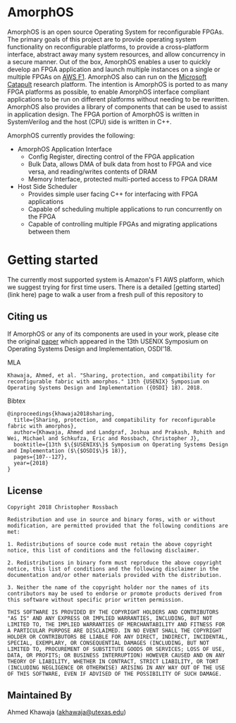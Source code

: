 # AmorphOS

AmorphOS is an open source Operating System for reconfigurable FPGAs. The primary goals of this project are to provide operating system functionality on reconfigurable platforms, to provide a cross-platform interface,
abstract away many system resources, and allow concurrency in a secure manner. Out of the box, AmorphOS enables a user to quickly develop an FPGA application and launch multiple instances on a single or multiple FPGAs 
on [AWS F1](https://github.com/aws/aws-fpga). AmorphOS also can run on the [Microsoft Catapult](https://www.microsoft.com/en-us/research/project/project-catapult/) research platform. The intention is AmorphOS is ported 
to as many FPGA platforms as possible, to enable AmorphOS interface compliant applications to be run on different platforms without needing to be rewritten. AmorphOS also provides a library of components that can be used to
assist in application design. The FPGA portion of AmorphOS is written in SystemVerilog and the host (CPU) side is written in C++.

AmorphOS currently provides the following:

- AmorphOS Application Interface
     - Config Register, directing control of the FPGA application
     - Bulk Data, allows DMA of bulk data from host to FPGA and vice versa, and reading/writes contents of DRAM
     - Memory Interface, protected multi-ported access to FPGA DRAM
- Host Side Scheduler
     - Provides simple user facing C++ for interfacing with FPGA applications
     - Capable of scheduling multiple applications to run concurrently on the FPGA
     - Capable of controlling multiple FPGAs and migrating applications between them

# Getting started

The currently most supported system is Amazon's F1 AWS platform, which we suggest trying for first time users. There is a detailed [getting started](link here) page to walk a user from a fresh pull of this repository to 

## Citing us

If AmorphOS or any of its components are used in your work, please cite the original [paper](https://www.usenix.org/conference/osdi18/presentation/khawaja) which appeared in the 13th USENIX Symposium on Operating Systems Design and Implementation, OSDI'18.

MLA
```
Khawaja, Ahmed, et al. "Sharing, protection, and compatibility for reconfigurable fabric with amorphos." 13th {USENIX} Symposium on Operating Systems Design and Implementation ({OSDI} 18). 2018.
```

Bibtex
```
@inproceedings{khawaja2018sharing,
  title={Sharing, protection, and compatibility for reconfigurable fabric with amorphos},
  author={Khawaja, Ahmed and Landgraf, Joshua and Prakash, Rohith and Wei, Michael and Schkufza, Eric and Rossbach, Christopher J},
  booktitle={13th $\{$USENIX$\}$ Symposium on Operating Systems Design and Implementation ($\{$OSDI$\}$ 18)},
  pages={107--127},
  year={2018}
}
```

## License

```
Copyright 2018 Christopher Rossbach

Redistribution and use in source and binary forms, with or without modification, are permitted provided that the following conditions are met:

1. Redistributions of source code must retain the above copyright notice, this list of conditions and the following disclaimer.

2. Redistributions in binary form must reproduce the above copyright notice, this list of conditions and the following disclaimer in the documentation and/or other materials provided with the distribution.

3. Neither the name of the copyright holder nor the names of its contributors may be used to endorse or promote products derived from this software without specific prior written permission.

THIS SOFTWARE IS PROVIDED BY THE COPYRIGHT HOLDERS AND CONTRIBUTORS "AS IS" AND ANY EXPRESS OR IMPLIED WARRANTIES, INCLUDING, BUT NOT LIMITED TO, THE IMPLIED WARRANTIES OF MERCHANTABILITY AND FITNESS FOR A PARTICULAR PURPOSE ARE DISCLAIMED. IN NO EVENT SHALL THE COPYRIGHT HOLDER OR CONTRIBUTORS BE LIABLE FOR ANY DIRECT, INDIRECT, INCIDENTAL, SPECIAL, EXEMPLARY, OR CONSEQUENTIAL DAMAGES (INCLUDING, BUT NOT LIMITED TO, PROCUREMENT OF SUBSTITUTE GOODS OR SERVICES; LOSS OF USE, DATA, OR PROFITS; OR BUSINESS INTERRUPTION) HOWEVER CAUSED AND ON ANY THEORY OF LIABILITY, WHETHER IN CONTRACT, STRICT LIABILITY, OR TORT (INCLUDING NEGLIGENCE OR OTHERWISE) ARISING IN ANY WAY OUT OF THE USE OF THIS SOFTWARE, EVEN IF ADVISED OF THE POSSIBILITY OF SUCH DAMAGE.
```

## Maintained By

Ahmed Khawaja (akhawaja@utexas.edu)